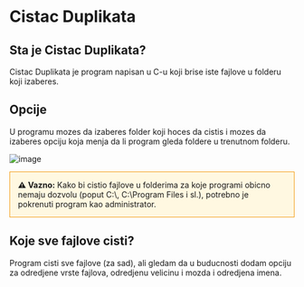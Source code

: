 # Cistac Duplikata
## Sta je Cistac Duplikata?
Cistac Duplikata je program napisan u C-u koji brise iste fajlove u folderu koji izaberes.
## Opcije
U programu mozes da izaberes folder koji hoces da cistis i mozes da izaberes opciju koja menja da li program gleda foldere u trenutnom folderu.


![image](https://github.com/user-attachments/assets/027a59aa-d3d8-4d9b-a47e-bfe0dcf5ee16)


<div style="border: 1px solid #f39c12; padding: 1em; background-color: #fff8e1;">
  <strong>⚠️ Vazno:</strong> Kako bi cistio fajlove u folderima za koje programi obicno nemaju dozvolu (poput C:\, C:\Program Files i sl.), potrebno je pokrenuti program kao administrator.
</div>

## Koje sve fajlove cisti?
Program cisti sve fajlove (za sad), ali gledam da u buducnosti dodam opciju za odredjene vrste fajlova, odredjenu velicinu i mozda i odredjena imena.
